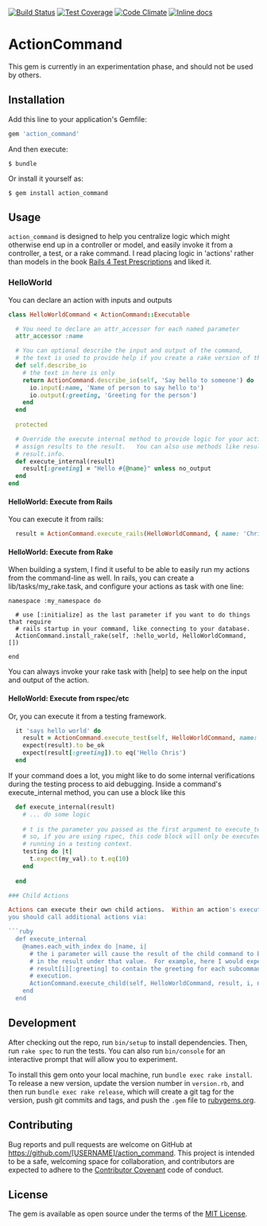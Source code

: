 [![Build Status](https://travis-ci.org/chrisjones-tripletri/action_command.svg?branch=master)](https://travis-ci.org/chrisjones-tripletri/action_command)
[![Test Coverage](https://codeclimate.com/github/chrisjones-tripletri/action_command/badges/coverage.svg)](https://codeclimate.com/github/chrisjones-tripletri/action_command/coverage)
[![Code Climate](https://codeclimate.com/github/chrisjones-tripletri/action_command/badges/gpa.svg)](https://codeclimate.com/github/chrisjones-tripletri/action_command)
[![Inline docs](http://inch-ci.org/github/chrisjones-tripletri/action_command.svg)](http://inch-ci.org/github/chrisjones-tripletri/action_command)

# ActionCommand

This gem is currently in an experimentation phase, and should not be used by others.

## Installation

Add this line to your application's Gemfile:

```ruby
gem 'action_command'
```

And then execute:

    $ bundle

Or install it yourself as:

    $ gem install action_command

## Usage

`action_command` is designed to help you centralize logic which might otherwise end up in a controller or model, and easily invoke it from a controller, a test,
or a rake command.  I read placing logic in 'actions' rather than models in the book [Rails 4 Test Prescriptions](http://www.amazon.com/Rails-Test-Prescriptions-Healthy-Codebase/dp/1941222196)
and liked it.

### HelloWorld

You can declare an action with inputs and outputs

```ruby
class HelloWorldCommand < ActionCommand::Executable

  # You need to declare an attr_accessor for each named parameter
  attr_accessor :name

  # You can optional describe the input and output of the command,
  # the text is used to provide help if you create a rake version of the command.
  def self.describe_io
    # the text in here is only
    return ActionCommand.describe_io(self, 'Say hello to someone') do |io|
      io.input(:name, 'Name of person to say hello to')
      io.output(:greeting, 'Greeting for the person')
    end
  end
  
  protected

  # Override the execute internal method to provide logic for your action, and
  # assign results to the result.   You can also use methods like result.fail or 
  # result.info.
  def execute_internal(result)
    result[:greeting] = "Hello #{@name}" unless no_output
  end
end
```

#### HelloWorld: Execute from Rails

You can execute it from rails:

```ruby
  result = ActionCommand.execute_rails(HelloWorldCommand, { name: 'Chris' })
```

#### HelloWorld: Execute from Rake

When building a system, I find it useful to be able to easily run my actions from 
the command-line as well.  In rails, you can create a lib/tasks/my_rake.task, and
configure your actions as task with one line:

```
namespace :my_namespace do

  # use [:initialize] as the last parameter if you want to do things that require
  # rails startup in your command, like connecting to your database.
  ActionCommand.install_rake(self, :hello_world, HelloWorldCommand, [])
  
end
```

You can always invoke your rake task with [help] to see help on the input and output
of the action.

#### HelloWorld: Execute from rspec/etc

Or, you can execute it from a testing framework.  

```ruby
  it 'says hello world' do
    result = ActionCommand.execute_test(self, HelloWorldCommand, name: 'Chris')
    expect(result).to be_ok
    expect(result[:greeting]).to eq('Hello Chris')
  end
```

If your command does a lot, you might like to do some internal verifications during the testing process to aid
debugging.   Inside a command's execute_internal method, you can use a block like this

```ruby
  def execute_internal(result)
    # ... do some logic
    
    # t is the parameter you passed as the first argument to execute_test.  
    # so, if you are using rspec, this code block will only be executed when you are 
    # running in a testing context.
    testing do |t|
      t.expect(my_val).to t.eq(10)
    end
    
  end

### Child Actions

Actions can execute their own child actions.  Within an action's execute_internal method
you should call additional actions via:

```ruby
  def execute_internal
    @names.each_with_index do |name, i|
      # the i parameter will cause the result of the child command to be nested
      # in the result under that value.  For example, here I would expect
      # result[i][:greeting] to contain the greeting for each subcommand after
      # execution.
      ActionCommand.execute_child(self, HelloWorldCommand, result, i, name: name)
    end
  end
```

## Development

After checking out the repo, run `bin/setup` to install dependencies. Then, run `rake spec` to run the tests. You can also run `bin/console` for an interactive prompt that will allow you to experiment.

To install this gem onto your local machine, run `bundle exec rake install`. To release a new version, update the version number in `version.rb`, and then run `bundle exec rake release`, which will create a git tag for the version, push git commits and tags, and push the `.gem` file to [rubygems.org](https://rubygems.org).

## Contributing

Bug reports and pull requests are welcome on GitHub at https://github.com/[USERNAME]/action_command. This project is intended to be a safe, welcoming space for collaboration, and contributors are expected to adhere to the [Contributor Covenant](http://contributor-covenant.org) code of conduct.


## License

The gem is available as open source under the terms of the [MIT License](http://opensource.org/licenses/MIT).

